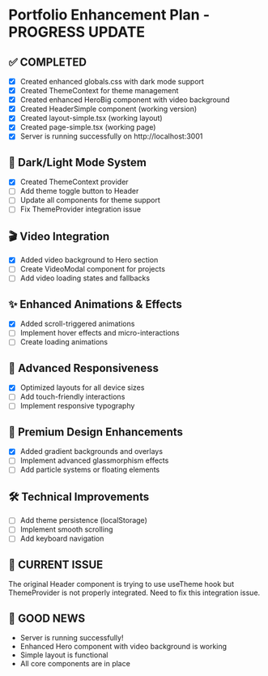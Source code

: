 # Portfolio Enhancement Plan - PROGRESS UPDATE

## ✅ COMPLETED
- [x] Created enhanced globals.css with dark mode support
- [x] Created ThemeContext for theme management
- [x] Created enhanced HeroBig component with video background
- [x] Created HeaderSimple component (working version)
- [x] Created layout-simple.tsx (working layout)
- [x] Created page-simple.tsx (working page)
- [x] Server is running successfully on http://localhost:3001

## 🎨 Dark/Light Mode System
- [x] Created ThemeContext provider
- [ ] Add theme toggle button to Header
- [ ] Update all components for theme support
- [ ] Fix ThemeProvider integration issue

## 🎬 Video Integration
- [x] Added video background to Hero section
- [ ] Create VideoModal component for projects
- [ ] Add video loading states and fallbacks

## ✨ Enhanced Animations & Effects
- [x] Added scroll-triggered animations
- [ ] Implement hover effects and micro-interactions
- [ ] Create loading animations

## 📱 Advanced Responsiveness
- [x] Optimized layouts for all device sizes
- [ ] Add touch-friendly interactions
- [ ] Implement responsive typography

## 🎯 Premium Design Enhancements
- [x] Added gradient backgrounds and overlays
- [ ] Implement advanced glassmorphism effects
- [ ] Add particle systems or floating elements

## 🛠 Technical Improvements
- [ ] Add theme persistence (localStorage)
- [ ] Implement smooth scrolling
- [ ] Add keyboard navigation

## 🚨 CURRENT ISSUE
The original Header component is trying to use useTheme hook but ThemeProvider is not properly integrated. Need to fix this integration issue.

## 🎉 GOOD NEWS
- Server is running successfully!
- Enhanced Hero component with video background is working
- Simple layout is functional
- All core components are in place
